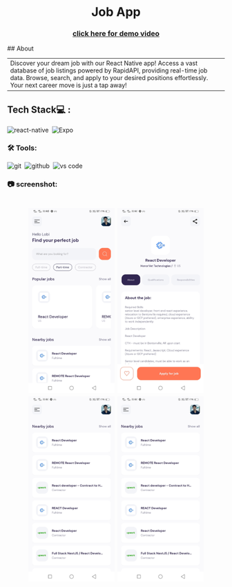 <h1 align="center">
  Job App
</h1>

<h3 align="center" fontFamily="cursive">
  <a href="https://drive.google.com/file/d/1jA0Lh78Xvxnh_G878-yQJ7itik3QB4BF/view?usp=sharing">
    click here for demo video
  </a>
</h3>
## About

<table>
<tr>
<td>
Discover your dream job with our React Native app! Access a vast database of job listings powered by RapidAPI, providing real-time job data. Browse, search, and apply to your desired positions effortlessly. Your next career move is just a tap away!

<br />

</td>
</tr>
</table>


## Tech Stack💻 :
<img alt="react-native" src="https://img.shields.io/badge/React_Native-20232A?style=for-the-badge&logo=react&logoColor=61DAFB" />&nbsp;
![Expo](https://img.shields.io/badge/expo-1C1E24?style=for-the-badge&logo=expo&logoColor=#D04A37)


### 🛠 Tools:

<img alt="git" src="https://img.shields.io/badge/git-F05033.svg?&style=for-the-badge&logo=git&logoColor=fff" />&nbsp;
<img alt="github" src="https://img.shields.io/badge/github-000.svg?&style=for-the-badge&logo=github&logoColor=fff" />&nbsp;
<img alt="vs code" src="https://img.shields.io/badge/vs code-007ACC.svg?&style=for-the-badge&logo=visual-studio-code&logoColor=fff" />&nbsp;

### 📷 screenshot:
<h1 align="center">
    <img src="./assets/readme/home.jpg" width="200" alt="img">
    <img src="./assets/readme/description.jpg" width="200" alt="img">
    <img src="./assets/readme/nearby.jpg" width="200" alt="img">
    <img src="./assets/readme/nearby.jpg" width="200" alt="img">
</h1>
